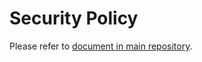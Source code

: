 # Security Policy

Please refer to [document in main repository](https://github.com/peerhaven/peerhaven/blob/master/SECURITY.md).
